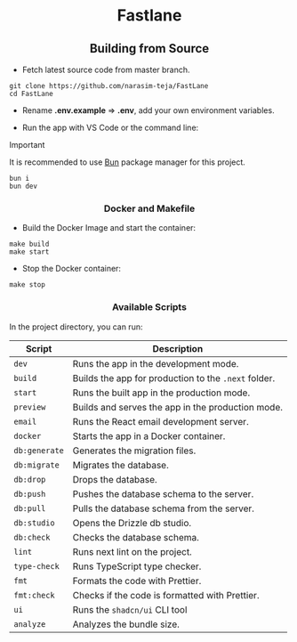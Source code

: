<div align=center>

# Fastlane

## Building from Source

</div>

- Fetch latest source code from master branch.

```
git clone https://github.com/narasim-teja/FastLane
cd FastLane
```

- Rename **.env.example** => **.env**, add your own environment variables.

- Run the app with VS Code or the command line:

> [!IMPORTANT]  
> It is recommended to use [Bun](https://bun.sh/) package manager for this project.

```
bun i
bun dev
```

<div align=center>

### Docker and Makefile

</div>

- Build the Docker Image and start the container:

```
make build
make start
```

- Stop the Docker container:

```
make stop
```

<div align=center>

### Available Scripts

</div>

In the project directory, you can run:

| **Script**    | **Description**                                      |
| ------------- | ---------------------------------------------------- |
| `dev`         | Runs the app in the development mode.                |
| `build`       | Builds the app for production to the `.next` folder. |
| `start`       | Runs the built app in the production mode.           |
| `preview`     | Builds and serves the app in the production mode.    |
| `email`       | Runs the React email development server.             |
| `docker`      | Starts the app in a Docker container.                |
| `db:generate` | Generates the migration files.                       |
| `db:migrate`  | Migrates the database.                               |
| `db:drop`     | Drops the database.                                  |
| `db:push`     | Pushes the database schema to the server.            |
| `db:pull`     | Pulls the database schema from the server.           |
| `db:studio`   | Opens the Drizzle db studio.                         |
| `db:check`    | Checks the database schema.                          |
| `lint`        | Runs next lint on the project.                       |
| `type-check`  | Runs TypeScript type checker.                        |
| `fmt`         | Formats the code with Prettier.                      |
| `fmt:check`   | Checks if the code is formatted with Prettier.       |
| `ui`          | Runs the `shadcn/ui` CLI tool                        |
| `analyze`     | Analyzes the bundle size.                            |
